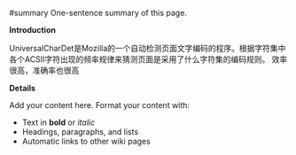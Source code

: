 #summary One-sentence summary of this page.

**Introduction**

UniversalCharDet是Mozilla的一个自动检测页面文字编码的程序。根据字符集中各个ACSII字符出现的频率规律来猜测页面是采用了什么字符集的编码规则。
效率很高，准确率也很高


**Details**

Add your content here.  Format your content with:
  - Text in **bold** or _italic_
  - Headings, paragraphs, and lists
  - Automatic links to other wiki pages
